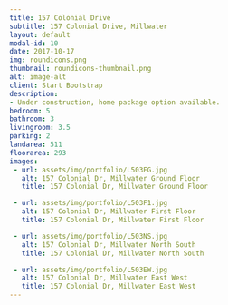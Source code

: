 ```yaml
---
title: 157 Colonial Drive
subtitle: 157 Colonial Drive, Millwater
layout: default
modal-id: 10
date: 2017-10-17
img: roundicons.png
thumbnail: roundicons-thumbnail.png
alt: image-alt
client: Start Bootstrap
description:
- Under construction, home package option available.
bedroom: 5
bathroom: 3
livingroom: 3.5
parking: 2
landarea: 511
floorarea: 293
images:
 - url: assets/img/portfolio/L503FG.jpg
   alt: 157 Colonial Dr, Millwater Ground Floor
   title: 157 Colonial Dr, Millwater Ground Floor

 - url: assets/img/portfolio/L503F1.jpg
   alt: 157 Colonial Dr, Millwater First Floor
   title: 157 Colonial Dr, Millwater First Floor

 - url: assets/img/portfolio/L503NS.jpg
   alt: 157 Colonial Dr, Millwater North South
   title: 157 Colonial Dr, Millwater North South

 - url: assets/img/portfolio/L503EW.jpg
   alt: 157 Colonial Dr, Millwater East West
   title: 157 Colonial Dr, Millwater East West
---
```

